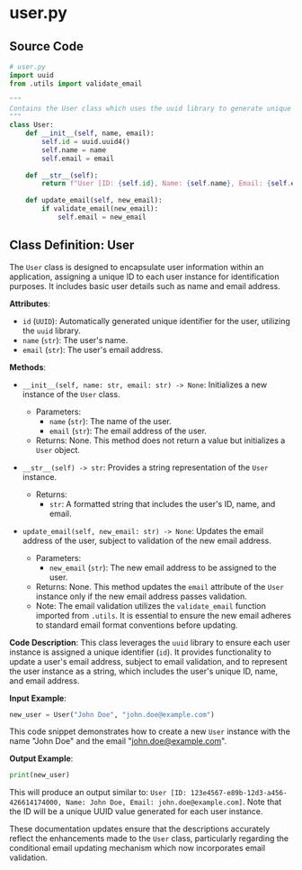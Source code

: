 # user.py

## Source Code
```python
# user.py
import uuid
from .utils import validate_email

"""
Contains the User class which uses the uuid library to generate unique user IDs.
"""
class User:
    def __init__(self, name, email):
        self.id = uuid.uuid4()
        self.name = name
        self.email = email
    
    def __str__(self):
        return f"User [ID: {self.id}, Name: {self.name}, Email: {self.email}]"
    
    def update_email(self, new_email):
        if validate_email(new_email):
            self.email = new_email
```

## Class Definition: User

The `User` class is designed to encapsulate user information within an application, assigning a unique ID to each user instance for identification purposes. It includes basic user details such as name and email address.

**Attributes**:

- `id` (`UUID`): Automatically generated unique identifier for the user, utilizing the `uuid` library.
- `name` (`str`): The user's name.
- `email` (`str`): The user's email address.

**Methods**:

- `__init__(self, name: str, email: str) -> None`:
    Initializes a new instance of the `User` class.
    - Parameters:
        - `name` (`str`): The name of the user.
        - `email` (`str`): The email address of the user.
    - Returns: None. This method does not return a value but initializes a `User` object.

- `__str__(self) -> str`:
    Provides a string representation of the `User` instance.
    - Returns:
        - `str`: A formatted string that includes the user's ID, name, and email.

- `update_email(self, new_email: str) -> None`:
    Updates the email address of the user, subject to validation of the new email address.
    - Parameters:
        - `new_email` (`str`): The new email address to be assigned to the user.
    - Returns: None. This method updates the `email` attribute of the `User` instance only if the new email address passes validation.
    - Note: The email validation utilizes the `validate_email` function imported from `.utils`. It is essential to ensure the new email adheres to standard email format conventions before updating.

**Code Description**: This class leverages the `uuid` library to ensure each user instance is assigned a unique identifier (`id`). It provides functionality to update a user's email address, subject to email validation, and to represent the user instance as a string, which includes the user's unique ID, name, and email address.

**Input Example**: 

```python
new_user = User("John Doe", "john.doe@example.com")
```
This code snippet demonstrates how to create a new `User` instance with the name "John Doe" and the email "john.doe@example.com".

**Output Example**:

```python
print(new_user)
```
This will produce an output similar to: `User [ID: 123e4567-e89b-12d3-a456-426614174000, Name: John Doe, Email: john.doe@example.com]`. Note that the ID will be a unique UUID value generated for each user instance.

These documentation updates ensure that the descriptions accurately reflect the enhancements made to the `User` class, particularly regarding the conditional email updating mechanism which now incorporates email validation.